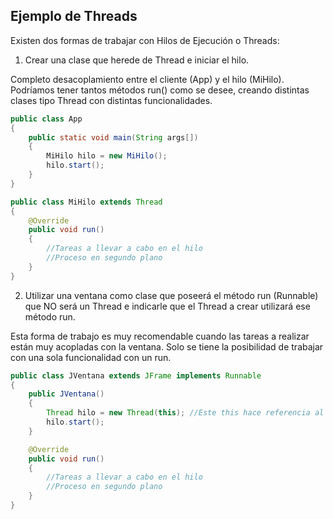 ## Ejemplo de Threads

Existen dos formas de trabajar con Hilos de Ejecución o Threads:

1. Crear una clase que herede de Thread e iniciar el hilo.

Completo desacoplamiento entre el cliente (App) y el hilo (MiHilo). Podríamos tener tantos métodos run() como se desee, creando distintas clases tipo Thread con distintas funcionalidades.


```java
public class App
{
	public static void main(String args[])
	{
		MiHilo hilo = new MiHilo();
		hilo.start();
	}
}

public class MiHilo extends Thread
{
	@Override
	public void run()
	{
		//Tareas a llevar a cabo en el hilo
		//Proceso en segundo plano
	}
}
```

2. Utilizar una ventana como clase que poseerá el método run (Runnable) que NO será un Thread e indicarle que el Thread a crear utilizará ese método run.

Esta forma de trabajo es muy recomendable cuando las tareas a realizar están muy acopladas con la ventana. Solo se tiene la posibilidad de trabajar con una sola funcionalidad con un run.

```java
public class JVentana extends JFrame implements Runnable
{
	public JVentana()
	{
		Thread hilo = new Thread(this); //Este this hace referencia al objeto del tipo Runnable que poseerá el método run 
		hilo.start();
	}

	@Override
	public void run()
	{
		//Tareas a llevar a cabo en el hilo
		//Proceso en segundo plano
	}
}
```